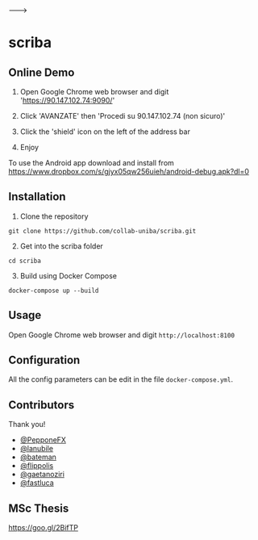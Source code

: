 <!---   [![Build Status](https://travis-ci.org/collab-uniba/scriba.svg?branch=master)](https://travis-ci.org/collab-uniba/scriba)--->
--->
# scriba

## Online Demo

1. Open Google Chrome web browser and digit 'https://90.147.102.74:9090/'

2. Click 'AVANZATE' then 'Procedi su 90.147.102.74 (non sicuro)'

3. Click the 'shield' icon on the left of the address bar 

4. Enjoy

To use the Android app download and install from https://www.dropbox.com/s/gjyx05qw256uieh/android-debug.apk?dl=0

## Installation

1. Clone the repository

  `git clone https://github.com/collab-uniba/scriba.git`

2. Get into the scriba folder

  `cd scriba`

3. Build using Docker Compose

  `docker-compose up --build`

## Usage

Open Google Chrome web browser and digit `http://localhost:8100`

## Configuration

All the config parameters can be edit in the file `docker-compose.yml`.

## Contributors

Thank you!

* [@PepponeFX](https://github.com/PepponeFX)
* [@lanubile](https://github.com/lanubile)
* [@bateman](https://github.com/bateman)
* [@flippolis](https://github.com/flippolis)
* [@gaetanoziri](https://github.com/gaetanoziri)
* [@fastluca](https://github.com/fastluca)

## MSc Thesis
https://goo.gl/2BifTP
